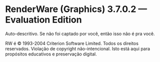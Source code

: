 # RenderWare (Graphics) 3.7.0.2 — Evaluation Edition
Auto-descritivo. Se não foi captado por você, então isso não é pra você.

RW é © 1993-2004 Criterion Software Limited. Todos os direitos reservados.
Violação de copyright não-intencional. Isto está aqui para propósitos educativos e preservação digital.
